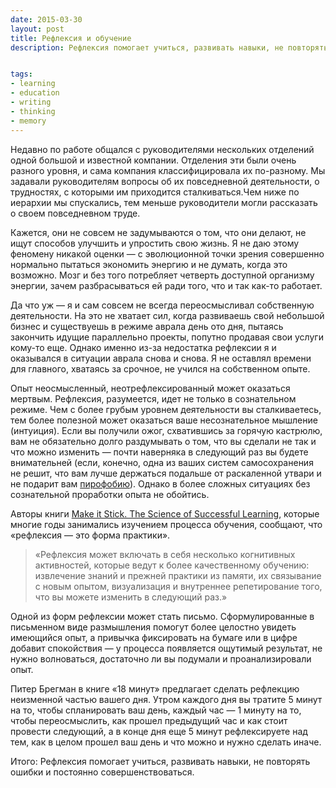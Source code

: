 ```yaml
---
date: 2015-03-30
layout: post
title: Рефлексия и обучение
description: Рефлексия помогает учиться, развивать навыки, не повторять ошибки и постоянно совершенствоваться.


tags:
- learning
- education
- writing
- thinking
- memory
---
```


Недавно по работе общался с руководителями нескольких отделений одной большой и известной компании. Отделения эти были очень разного уровня, и сама компания классифицировала их по-разному. Мы задавали руководителям вопросы об их повседневной деятельности, о трудностях, с которыми им приходится сталкиваться.Чем ниже по иерархии мы спускались, тем меньше руководители могли рассказать о своем повседневном труде. 

Кажется, они не совсем не задумываются о том, что они делают, не ищут способов улучшить и упростить свою жизнь. Я не даю этому феномену никакой оценки — с эволюционной точки зрения совершенно нормально пытаться экономить энергию и не думать, когда это возможно. Мозг и без того потребляет четверть доступной организму энергии, зачем разбрасываться ей ради того, что и так как-то работает.

Да что уж — я и сам совсем не всегда переосмысливал собственную деятельности. На это не хватает сил, когда развиваешь свой небольшой бизнес и существуешь в режиме аврала день ото дня, пытаясь закончить идущие параллельно проекты, попутно продавая свои услуги кому-то еще. Однако именно из-за недостатка рефлексии я и оказывался в ситуации аврала снова и снова. Я не оставлял времени для главного, хватаясь за срочное, не учился на собственном опыте. 

Опыт неосмысленный, неотрефлексированный может оказаться мертвым. Рефлексия, разумеется, идет не только в сознательном режиме. Чем с более грубым уровнем деятельности вы сталкиваетесь, тем более полезной может оказаться ваше несознательное мышление (интуиция). Если вы получили ожог, схватившись за горячую кастрюлю, вам не обязательно долго раздумывать о том, что вы сделали не так и что можно изменить — почти наверняка в следующий раз вы будете внимательней (если, конечно, одна из ваших систем самосохранения не решит, что вам лучше держаться подальше от раскаленной утвари и не подарит вам [пирофобию](https://ru.wikipedia.org/wiki/%D0%9F%D0%B8%D1%80%D0%BE%D1%84%D0%BE%D0%B1%D0%B8%D1%8F)). Однако в более сложных ситуациях без сознательной проработки опыта не обойтись.

Авторы книги [Make it Stick. The Science of Successful Learning](http://astore.amazon.com/glebkali-20/detail/0674729013), которые многие годы занимались изучением процесса обучения, сообщают, что «рефлексия — это форма практики». 

<blockquote>«Рефлексия может включать в себя несколько когнитивных активностей, которые ведут к более качественному обучению: извлечение знаний и прежней практики из памяти, их связывание с новым опытом, визуализация и внутреннее репетирование того, что вы можете изменить в следующий раз.»</blockquote>

Одной из форм рефлексии может стать письмо. Сформулированные в письменном виде размышления помогут более целостно увидеть имеющийся опыт, а привычка фиксировать на бумаге или в цифре добавит спокойствия — у процесса появляется ощутимый результат, не нужно волноваться, достаточно ли вы подумали и проанализировали опыт.

Питер Брегман в книге «18 минут» предлагает сделать рефлекцию неизменной частью вашего дня. Утром каждого дня вы тратите 5 минут на то, чтобы спланировать ваш день, каждый час — 1 минуту на то, чтобы переосмыслить, как прошел предыдущий час и как стоит провести следующий, а в конце дня еще 5 минут рефлексируете над тем, как в целом прошел ваш день и что можно и нужно сделать иначе.

Итого: Рефлексия помогает учиться, развивать навыки, не повторять ошибки и постоянно совершенствоваться.